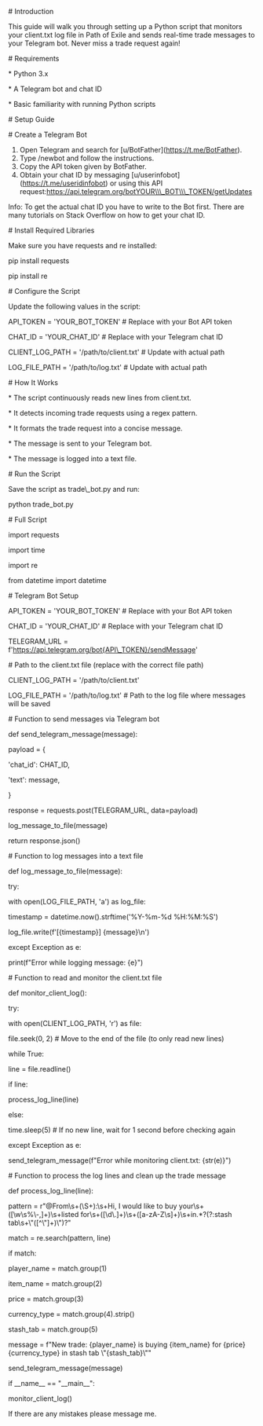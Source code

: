 \# Introduction

This guide will walk you through setting up a Python script that monitors your client.txt log file in Path of Exile and sends real-time trade messages to your Telegram bot. Never miss a trade request again!

\# Requirements

\* Python 3.x

\* A Telegram bot and chat ID

\* Basic familiarity with running Python scripts

\# Setup Guide

\# Create a Telegram Bot

1. Open Telegram and search for \[u/BotFather\](https://t.me/BotFather).
2. Type /newbot and follow the instructions.
3. Copy the API token given by BotFather.
4. Obtain your chat ID by messaging \[u/userinfobot\](https://t.me/useridinfobot) or using this API request:https://api.telegram.org/botYOUR\\\_BOT\\\_TOKEN/getUpdates

Info: To get the actual chat ID you have to write to the Bot first. There are many tutorials on Stack Overflow on how to get your chat ID.

\# Install Required Libraries

Make sure you have requests and re installed:

pip install requests

pip install re

\# Configure the Script

Update the following values in the script:

API\_TOKEN = 'YOUR\_BOT\_TOKEN'  # Replace with your Bot API token

CHAT\_ID = 'YOUR\_CHAT\_ID'  # Replace with your Telegram chat ID

CLIENT\_LOG\_PATH = '/path/to/client.txt'  # Update with actual path

LOG\_FILE\_PATH = '/path/to/log.txt'  # Update with actual path

\# How It Works

\* The script continuously reads new lines from client.txt.

\* It detects incoming trade requests using a regex pattern.

\* It formats the trade request into a concise message.

\* The message is sent to your Telegram bot.

\* The message is logged into a text file.

\# Run the Script

Save the script as trade\\\_bot.py and run:

python trade\_bot.py

\# Full Script

import requests

import time

import re

from datetime import datetime

\# Telegram Bot Setup

API\_TOKEN = 'YOUR\_BOT\_TOKEN'  # Replace with your Bot API token

CHAT\_ID = 'YOUR\_CHAT\_ID'  # Replace with your Telegram chat ID

TELEGRAM\_URL = f'https://api.telegram.org/bot{API\_TOKEN}/sendMessage'

\# Path to the client.txt file (replace with the correct file path)

CLIENT\_LOG\_PATH = '/path/to/client.txt'

LOG\_FILE\_PATH = '/path/to/log.txt'  # Path to the log file where messages will be saved

\# Function to send messages via Telegram bot

def send\_telegram\_message(message):

payload = {

'chat\_id': CHAT\_ID,

'text': message,

}

response = requests.post(TELEGRAM\_URL, data=payload)

log\_message\_to\_file(message)

return response.json()

\# Function to log messages into a text file

def log\_message\_to\_file(message):

try:

with open(LOG\_FILE\_PATH, 'a') as log\_file:

timestamp = datetime.now().strftime('%Y-%m-%d %H:%M:%S')

log\_file.write(f'\[{timestamp}\] {message}\\n')

except Exception as e:

print(f"Error while logging message: {e}")

\# Function to read and monitor the client.txt file

def monitor\_client\_log():

try:

with open(CLIENT\_LOG\_PATH, 'r') as file:

file.seek(0, 2)  # Move to the end of the file (to only read new lines)

while True:

line = file.readline()

if line:

process\_log\_line(line)

else:

time.sleep(5)  # If no new line, wait for 1 second before checking again

except Exception as e:

send\_telegram\_message(f"Error while monitoring client.txt: {str(e)}")

\# Function to process the log lines and clean up the trade message

def process\_log\_line(line):

pattern = r"@From\\s+(\\S+):\\s+Hi, I would like to buy your\\s+(\[\\w\\s%\\-,\]+)\\s+listed for\\s+(\[\\d\\.\]+)\\s+(\[a-zA-Z\\s\]+)\\s+in.\*?(?:stash tab\\s+\\"(\[\^\\"\]+)\\")?"

match = re.search(pattern, line)

if match:

player\_name = match.group(1)

item\_name = match.group(2)

price = match.group(3)

currency\_type = match.group(4).strip()

stash\_tab = match.group(5)

message = f"New trade: {player\_name} is buying {item\_name} for {price} {currency\_type} in stash tab \\"{stash\_tab}\\""

send\_telegram\_message(message)

if \_\_name\_\_ == "\_\_main\_\_":

monitor\_client\_log()

If there are any mistakes please message me.
